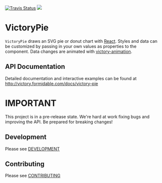 [![Travis Status][trav_img]][trav_site]
![](https://badge-size.herokuapp.com/FormidableLabs/victory-pie/master/dist/victory-pie.js.svg?compression=gzip)

VictoryPie
=============

`VictoryPie` draws an SVG pie or donut chart with [React](https://github.com/facebook/react). Styles and data can be customized by passing in your own values as properties to the component. Data changes are animated with [victory-animation](https://github.com/FormidableLabs/victory-animation).

API Documentation
-----------------
Detailed documentation and interactive examples can be found at http://victory.formidable.com/docs/victory-pie

IMPORTANT
=========

This project is in a pre-release state. We're hard at work fixing bugs and improving the API. Be prepared for breaking changes!


## Development

Please see [DEVELOPMENT](https://github.com/FormidableLabs/builder-victory-component/blob/master/dev/DEVELOPMENT.md)

## Contributing

Please see [CONTRIBUTING](https://github.com/FormidableLabs/builder-victory-component/blob/master/dev/CONTRIBUTING.md)

[trav_img]: https://api.travis-ci.org/FormidableLabs/victory-pie.svg
[trav_site]: https://travis-ci.org/FormidableLabs/victory-pie
